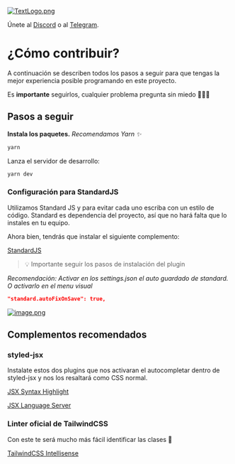 [![TextLogo.png](https://i.postimg.cc/CL3WXYNV/TextLogo.png)](https://postimg.cc/fJv2SGpH)


Únete al [Discord](https://discord.gg/Y8JBbq9pJp) o al [Telegram](https://t.me/joinchat/UmVLCvjNUEkiidFr).

¿Cómo contribuir?
==========

A continuación se describen todos los pasos a seguir para que tengas la mejor experiencia posible programando en este proyecto.

Es **importante** seguirlos, cualquier problema pregunta sin miedo 🏌🏼‍♀️

Pasos a seguir
-----

**Instala los paquetes.** 
*Recomendamos Yarn ✨*

```bash
yarn
```

Lanza el servidor de desarrollo:

```bash
yarn dev
```

### Configuración para StandardJS

Utilizamos Standard JS y para evitar cada uno escriba con un estilo de código.
Standard es dependencia del proyecto, así que no hará falta que lo instales en tu equipo.

Ahora bien, tendrás que instalar el siguiente complemento:

[StandardJS](https://marketplace.visualstudio.com/items?itemName=chenxsan.vscode-standardjs)

> 💡  Importante seguir los pasos de instalación del plugin

*Recomendación: Activar en los settings.json el auto guardado de standard. O activarlo en el menu visual*

```json
"standard.autoFixOnSave": true,
````

[![image.png](https://i.postimg.cc/Vk9Hhtvj/image.png)](https://postimg.cc/fVLKtJxL)

Complementos recomendados
-----

### styled-jsx

Instalate estos dos plugins que nos activaran el autocompletar dentro de styled-jsx y nos los resaltará como CSS normal.

[JSX Syntax Highlight](https://marketplace.visualstudio.com/items?itemName=Divlo.vscode-styled-jsx-syntax)

[JSX Language Server](https://marketplace.visualstudio.com/items?itemName=Divlo.vscode-styled-jsx-languageserver)



### Linter oficial de TailwindCSS

Con este te será mucho más fácil identificar las clases 🔮

[TailwindCSS Intellisense](https://marketplace.visualstudio.com/items?itemName=bradlc.vscode-tailwindcss)

